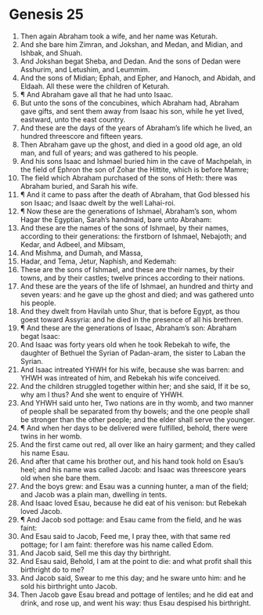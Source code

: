 ﻿# Genesis 25
1. Then again Abraham took a wife, and her name was Keturah. 
2. And she bare him Zimran, and Jokshan, and Medan, and Midian, and Ishbak, and Shuah. 
3. And Jokshan begat Sheba, and Dedan. And the sons of Dedan were Asshurim, and Letushim, and Leummim. 
4. And the sons of Midian; Ephah, and Epher, and Hanoch, and Abidah, and Eldaah. All these were the children of Keturah. 
5. ¶ And Abraham gave all that he had unto Isaac. 
6. But unto the sons of the concubines, which Abraham had, Abraham gave gifts, and sent them away from Isaac his son, while he yet lived, eastward, unto the east country. 
7. And these are the days of the years of Abraham’s life which he lived, an hundred threescore and fifteen years. 
8. Then Abraham gave up the ghost, and died in a good old age, an old man, and full of years; and was gathered to his people. 
9. And his sons Isaac and Ishmael buried him in the cave of Machpelah, in the field of Ephron the son of Zohar the Hittite, which is before Mamre; 
10. The field which Abraham purchased of the sons of Heth: there was Abraham buried, and Sarah his wife. 
11. ¶ And it came to pass after the death of Abraham, that God blessed his son Isaac; and Isaac dwelt by the well Lahai-roi. 
12. ¶ Now these are the generations of Ishmael, Abraham’s son, whom Hagar the Egyptian, Sarah’s handmaid, bare unto Abraham: 
13. And these are the names of the sons of Ishmael, by their names, according to their generations: the firstborn of Ishmael, Nebajoth; and Kedar, and Adbeel, and Mibsam, 
14. And Mishma, and Dumah, and Massa, 
15. Hadar, and Tema, Jetur, Naphish, and Kedemah: 
16. These are the sons of Ishmael, and these are their names, by their towns, and by their castles; twelve princes according to their nations. 
17. And these are the years of the life of Ishmael, an hundred and thirty and seven years: and he gave up the ghost and died; and was gathered unto his people. 
18. And they dwelt from Havilah unto Shur, that is before Egypt, as thou goest toward Assyria: and he died in the presence of all his brethren. 
19. ¶ And these are the generations of Isaac, Abraham’s son: Abraham begat Isaac: 
20. And Isaac was forty years old when he took Rebekah to wife, the daughter of Bethuel the Syrian of Padan-aram, the sister to Laban the Syrian. 
21. And Isaac intreated YHWH for his wife, because she was barren: and YHWH was intreated of him, and Rebekah his wife conceived. 
22. And the children struggled together within her; and she said, If it be so, why am I thus? And she went to enquire of YHWH. 
23. And YHWH said unto her, Two nations are in thy womb, and two manner of people shall be separated from thy bowels; and the one people shall be stronger than the other people; and the elder shall serve the younger. 
24. ¶ And when her days to be delivered were fulfilled, behold, there were twins in her womb. 
25. And the first came out red, all over like an hairy garment; and they called his name Esau. 
26. And after that came his brother out, and his hand took hold on Esau’s heel; and his name was called Jacob: and Isaac was threescore years old when she bare them. 
27. And the boys grew: and Esau was a cunning hunter, a man of the field; and Jacob was a plain man, dwelling in tents. 
28. And Isaac loved Esau, because he did eat of his venison: but Rebekah loved Jacob. 
29. ¶ And Jacob sod pottage: and Esau came from the field, and he was faint: 
30. And Esau said to Jacob, Feed me, I pray thee, with that same red pottage; for I am faint: therefore was his name called Edom. 
31. And Jacob said, Sell me this day thy birthright. 
32. And Esau said, Behold, I am at the point to die: and what profit shall this birthright do to me? 
33. And Jacob said, Swear to me this day; and he sware unto him: and he sold his birthright unto Jacob. 
34. Then Jacob gave Esau bread and pottage of lentiles; and he did eat and drink, and rose up, and went his way: thus Esau despised his birthright. 
